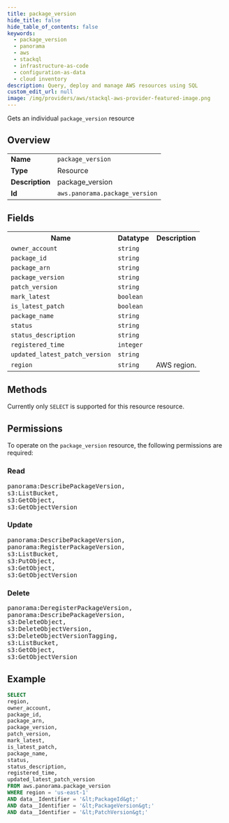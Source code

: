 ```yaml
---
title: package_version
hide_title: false
hide_table_of_contents: false
keywords:
  - package_version
  - panorama
  - aws
  - stackql
  - infrastructure-as-code
  - configuration-as-data
  - cloud inventory
description: Query, deploy and manage AWS resources using SQL
custom_edit_url: null
image: /img/providers/aws/stackql-aws-provider-featured-image.png
---
```

Gets an individual <code>package_version</code> resource

## Overview
<table><tbody>
<tr><td><b>Name</b></td><td><code>package_version</code></td></tr>
<tr><td><b>Type</b></td><td>Resource</td></tr>
<tr><td><b>Description</b></td><td>package_version</td></tr>
<tr><td><b>Id</b></td><td><code>aws.panorama.package_version</code></td></tr>
</tbody></table>

## Fields
<table><tbody>
<tr><th>Name</th><th>Datatype</th><th>Description</th></tr>
<tr><td><code>owner_account</code></td><td><code>string</code></td><td></td></tr>
<tr><td><code>package_id</code></td><td><code>string</code></td><td></td></tr>
<tr><td><code>package_arn</code></td><td><code>string</code></td><td></td></tr>
<tr><td><code>package_version</code></td><td><code>string</code></td><td></td></tr>
<tr><td><code>patch_version</code></td><td><code>string</code></td><td></td></tr>
<tr><td><code>mark_latest</code></td><td><code>boolean</code></td><td></td></tr>
<tr><td><code>is_latest_patch</code></td><td><code>boolean</code></td><td></td></tr>
<tr><td><code>package_name</code></td><td><code>string</code></td><td></td></tr>
<tr><td><code>status</code></td><td><code>string</code></td><td></td></tr>
<tr><td><code>status_description</code></td><td><code>string</code></td><td></td></tr>
<tr><td><code>registered_time</code></td><td><code>integer</code></td><td></td></tr>
<tr><td><code>updated_latest_patch_version</code></td><td><code>string</code></td><td></td></tr>
<tr><td><code>region</code></td><td><code>string</code></td><td>AWS region.</td></tr>

</tbody></table>

## Methods
Currently only <code>SELECT</code> is supported for this resource resource.

## Permissions

To operate on the <code>package_version</code> resource, the following permissions are required:

### Read
<pre>
panorama:DescribePackageVersion,
s3:ListBucket,
s3:GetObject,
s3:GetObjectVersion</pre>

### Update
<pre>
panorama:DescribePackageVersion,
panorama:RegisterPackageVersion,
s3:ListBucket,
s3:PutObject,
s3:GetObject,
s3:GetObjectVersion</pre>

### Delete
<pre>
panorama:DeregisterPackageVersion,
panorama:DescribePackageVersion,
s3:DeleteObject,
s3:DeleteObjectVersion,
s3:DeleteObjectVersionTagging,
s3:ListBucket,
s3:GetObject,
s3:GetObjectVersion</pre>


## Example
```sql
SELECT
region,
owner_account,
package_id,
package_arn,
package_version,
patch_version,
mark_latest,
is_latest_patch,
package_name,
status,
status_description,
registered_time,
updated_latest_patch_version
FROM aws.panorama.package_version
WHERE region = 'us-east-1'
AND data__Identifier = '&lt;PackageId&gt;'
AND data__Identifier = '&lt;PackageVersion&gt;'
AND data__Identifier = '&lt;PatchVersion&gt;'
```
